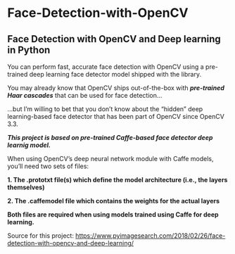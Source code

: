 # Face-Detection-with-OpenCV
## Face Detection with OpenCV and Deep learning in Python

You can perform fast, accurate face detection with OpenCV using a pre-trained deep learning face detector model shipped with the library.

You may already know that OpenCV ships out-of-the-box with ***pre-trained Haar cascades*** that can be used for face detection…

…but I’m willing to bet that you don’t know about the “hidden” deep learning-based face detector that has been part of OpenCV since OpenCV 3.3.

***This project is based on pre-trained Caffe-based face detector deep learnig model.***

When using OpenCV’s deep neural network module with Caffe models, you’ll need two sets of files:

********1. The .prototxt file(s) which define the model architecture (i.e., the layers themselves)********

********2. The .caffemodel file which contains the weights for the actual layers********

********Both files are required when using models trained using Caffe for deep learning.********


Source for this project:
https://www.pyimagesearch.com/2018/02/26/face-detection-with-opencv-and-deep-learning/
